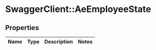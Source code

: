 # SwaggerClient::AeEmployeeState

## Properties
Name | Type | Description | Notes
------------ | ------------- | ------------- | -------------

